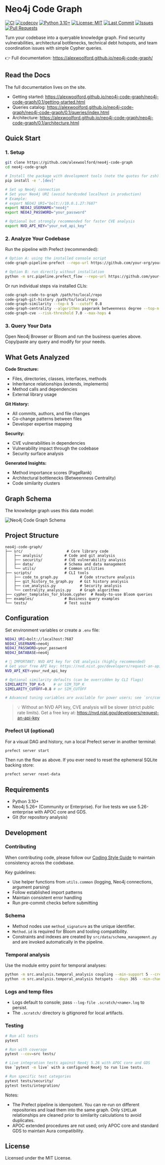 # Neo4j Code Graph

[![CI](https://github.com/alexwoolford/neo4j-code-graph/actions/workflows/ci.yml/badge.svg?branch=main)](https://github.com/alexwoolford/neo4j-code-graph/actions/workflows/ci.yml?query=branch%3Amain)
[![codecov](https://codecov.io/gh/alexwoolford/neo4j-code-graph/graph/badge.svg?token=JDCC5T84OG)](https://codecov.io/gh/alexwoolford/neo4j-code-graph)
[![Python 3.10+](https://img.shields.io/badge/python-3.10+-blue.svg)](https://www.python.org/downloads/)
[![License: MIT](https://img.shields.io/badge/License-MIT-yellow.svg)](https://opensource.org/licenses/MIT)
[![Last Commit](https://img.shields.io/github/last-commit/alexwoolford/neo4j-code-graph)](https://github.com/alexwoolford/neo4j-code-graph/commits/main)
[![Issues](https://img.shields.io/github/issues/alexwoolford/neo4j-code-graph)](https://github.com/alexwoolford/neo4j-code-graph/issues)
[![Pull Requests](https://img.shields.io/github/issues-pr/alexwoolford/neo4j-code-graph)](https://github.com/alexwoolford/neo4j-code-graph/pulls)

Turn your codebase into a queryable knowledge graph. Find security vulnerabilities, architectural bottlenecks, technical debt hotspots, and team coordination issues with simple Cypher queries.

👉 Full documentation: https://alexwoolford.github.io/neo4j-code-graph/

## Read the Docs

The full documentation lives on the site.

- Getting started: https://alexwoolford.github.io/neo4j-code-graph/neo4j-code-graph/0.1/getting-started.html
- Queries catalog: https://alexwoolford.github.io/neo4j-code-graph/neo4j-code-graph/0.1/queries/index.html
- Architecture: https://alexwoolford.github.io/neo4j-code-graph/neo4j-code-graph/0.1/architecture.html

## Quick Start

### 1. Setup
```bash
git clone https://github.com/alexwoolford/neo4j-code-graph
cd neo4j-code-graph

# Install the package with development tools (note the quotes for zsh)
pip install -e '.[dev]'

# Set up Neo4j connection
# Set your Neo4j URI (avoid hardcoded localhost in production)
# Example:
# export NEO4J_URI="bolt://10.0.1.27:7687"
export NEO4J_USERNAME="neo4j"
export NEO4J_PASSWORD="your_password"

# Optional but strongly recommended for faster CVE analysis
export NVD_API_KEY="your_nvd_api_key"
```

### 2. Analyze Your Codebase

Run the pipeline with Prefect (recommended):
```bash
# Option A: using the installed console script
code-graph-pipeline-prefect --repo-url https://github.com/your-org/your-repo

# Option B: run directly without installation
python -m src.pipeline.prefect_flow --repo-url https://github.com/your-org/your-repo
```

Or run individual steps via installed CLIs:
```bash
code-graph-code-to-graph /path/to/local/repo
code-graph-git-history /path/to/local/repo
code-graph-similarity --top-k 5 --cutoff 0.8
code-graph-centrality --algorithms pagerank betweenness degree --top-n 20 --write-back
code-graph-cve --risk-threshold 7.0 --max-hops 4
```



### 3. Query Your Data
Open Neo4j Browser or Bloom and run the business queries above. Copy/paste any query and modify for your needs.

## What Gets Analyzed

**Code Structure:**
- Files, directories, classes, interfaces, methods
- Inheritance relationships (extends, implements)
- Method calls and dependencies
- External library usage

**Git History:**
- All commits, authors, and file changes
- Co-change patterns between files
- Developer expertise mapping

**Security:**
- CVE vulnerabilities in dependencies
- Vulnerability impact through the codebase
- Security surface analysis

**Generated Insights:**
- Method importance scores (PageRank)
- Architectural bottlenecks (Betweenness Centrality)
- Code similarity clusters

## Graph Schema

The knowledge graph uses this data model:

![Neo4j Code Graph Schema](docs/schema.png)

## Project Structure

```
neo4j-code-graph/
├── src/                    # Core library code
│   ├── analysis/          # Code and git analysis
│   ├── security/          # CVE vulnerability analysis
│   ├── data/              # Schema and data management
│   └── utils/             # Common utilities
├── scripts/               # CLI tools
│   ├── code_to_graph.py          # Code structure analysis
│   ├── git_history_to_graph.py   # Git history analysis
│   ├── cve_analysis.py           # Security analysis
│   └── centrality_analysis.py    # Graph algorithms
├── cypher_templates_for_bloom.cypher  # Ready-to-use Bloom queries
├── examples/              # Business query examples
└── tests/                 # Test suite
```

## Configuration

Set environment variables or create a `.env` file:
```bash
NEO4J_URI=bolt://localhost:7687
NEO4J_USERNAME=neo4j
NEO4J_PASSWORD=your_password
NEO4J_DATABASE=neo4j

# 🔑 IMPORTANT: NVD API key for CVE analysis (highly recommended)
# Get your free API key: https://nvd.nist.gov/developers/request-an-api-key
NVD_API_KEY=your_nvd_api_key

# Optional similarity defaults (can be overridden by CLI flags)
SIMILARITY_TOP_K=5    # or SIM_TOP_K
SIMILARITY_CUTOFF=0.8 # or SIM_CUTOFF

# Advanced tuning variables are available for power users; see `src/constants.py`.
```

> 💡 Without an NVD API key, CVE analysis will be slower (strict public rate limits). Get a free key at: https://nvd.nist.gov/developers/request-an-api-key

### Prefect UI (optional)

For a visual DAG and history, run a local Prefect server in another terminal:
```bash
prefect server start
```
Then run the flow as above. If you ever need to reset the ephemeral SQLite backing store:
```bash
prefect server reset-data
```

## Requirements

- Python 3.10+
- Neo4j 5.26+ (Community or Enterprise). For live tests we use 5.26-enterprise with APOC core and GDS.
- Git (for repository analysis)

## Development

### Contributing

When contributing code, please follow our [Coding Style Guide](CODING_STYLE_GUIDE.md) to maintain consistency across the codebase.

Key guidelines:
- Use helper functions from `utils.common` (logging, Neo4j connections, argument parsing)
- Follow established import patterns
- Maintain consistent error handling
- Run pre-commit checks before submitting

### Schema

- Method nodes use `method_signature` as the unique identifier.
- `Method.id` is required for Bloom and tooling compatibility.
- Constraints and indexes are created by `src/data/schema_management.py` and are invoked automatically in the pipeline.

### Temporal analysis

Use the module entry point for temporal analyses:

```bash
python -m src.analysis.temporal_analysis coupling --min-support 5 --create-relationships
python -m src.analysis.temporal_analysis hotspots --days 365 --min-changes 3 --top-n 15
```

### Logs and temp files

- Logs default to console; pass `--log-file .scratch/<name>.log` to persist.
- The `.scratch/` directory is gitignored for local artifacts.

### Testing

```bash
# Run all tests
pytest

# Run with coverage
pytest --cov=src tests/

# Live integration tests against Neo4j 5.26 with APOC core and GDS
Use `pytest -m live` with a configured Neo4j to run live tests.

# Run specific test categories
pytest tests/security/
pytest tests/integration/
```

Notes:
- The Prefect pipeline is idempotent. You can re-run on different repositories and load them into the same graph. Only `SIMILAR` relationships are cleaned prior to similarity calculations to avoid duplicates.
- APOC extended procedures are not used; only APOC core and standard GDS to maintain Aura compatibility.

## License

Licensed under the MIT License.
